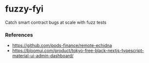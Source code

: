 # fuzzy-fyi

Catch smart contract bugs at scale with fuzz tests

### References

- https://github.com/pods-finance/remote-echidna
- https://bloomui.com/product/tokyo-free-black-nextjs-typescript-material-ui-admin-dashboard/
